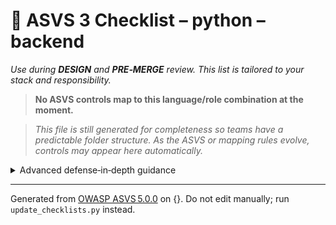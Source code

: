 # 🔴 ASVS 3 Checklist – python – backend

*Use during **DESIGN** and **PRE‑MERGE** review. This list is tailored to your stack and responsibility.*


> **No ASVS controls map to this language/role combination at the moment.**

> *This file is still generated for completeness so teams have a predictable folder structure.
> As the ASVS or mapping rules evolve, controls may appear here automatically.*

<details><summary>Advanced defense‑in‑depth guidance</summary>


_Add organisation‑specific recommendations, links to tooling, threat models, etc._

</details>


---

Generated from [OWASP ASVS 5.0.0](https://owasp.org/www-project-application-security-verification-standard/) on {}. Do not edit manually; run `update_checklists.py` instead.
